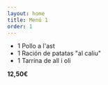 ```yaml
---
layout: home
title: Menú 1
order: 1
---
```


- 1 Pollo a l'ast
- 1 Ración de patatas "al caliu"
- 1 Tarrina de all i oli

**12,50€**
